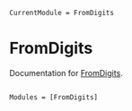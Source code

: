 ```@meta
CurrentModule = FromDigits
```

# FromDigits

Documentation for [FromDigits](https://github.com/FedericoStra/FromDigits.jl).

```@index
```

```@autodocs
Modules = [FromDigits]
```
